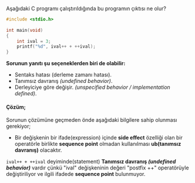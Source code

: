 Aşağıdaki C programı çalıştırıldığında bu programın çıktısı ne olur?

```c
#include <stdio.h>
 
int main(void)
{
	int ival = 3;
	printf("%d", ival++ + ++ival);
}
```

__Sorunun yanıtı şu seçeneklerden biri de olabilir:__</br>
- Sentaks hatası (derleme zamanı hatası).
- Tanımsız davranış _(undefined behavior)_.
- Derleyiciye göre değişir. _(unspecified behavior / implementation defined)_.


#### Çözüm;


Sorunun çözümüne geçmeden önde aşağıdaki bilgilere sahip olunması gerekiyor;
- Bir değişkenin bir ifade(expression) içinde **side effect** özelliği olan bir operatörle birlikte **sequence point** olmadan kullanılması **ub(tanımsız davranış)** olacaktır.

`ival++ + ++ival` deyiminde(statement) **Tanımsız davranış _(undefined behavior)_** vardır çünkü "ival" değişkeninin değeri "postfix ++" operatörüyle değiştiriliyor ve ilgili ifadede **sequence point** bulunmuyor.



